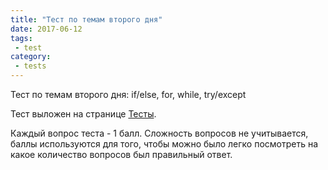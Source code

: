 ```yaml
---
title: "Тест по темам второго дня"
date: 2017-06-12
tags:
 - test
category:
 - tests
---
```


Тест по темам второго дня: if/else, for, while, try/except

Тест выложен на странице [Тесты](https://pyneng.github.io/tests/).

Каждый вопрос теста - 1 балл.
Сложность вопросов не учитывается, баллы используются для того,
чтобы можно было легко посмотреть на какое количество вопросов был правильный ответ.

